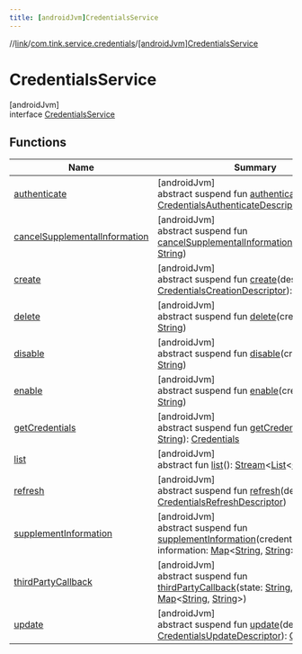 ```yaml
---
title: [androidJvm]CredentialsService
---
```

//[link](../../../index.html)/[com.tink.service.credentials](../index.html)/[[androidJvm]CredentialsService](index.html)



# CredentialsService



[androidJvm]\
interface [CredentialsService](index.html)



## Functions


| Name | Summary |
|---|---|
| [authenticate](authenticate.html) | [androidJvm]<br>abstract suspend fun [authenticate](authenticate.html)(descriptor: [CredentialsAuthenticateDescriptor](../[android-jvm]-credentials-authenticate-descriptor/index.html)) |
| [cancelSupplementalInformation](cancel-supplemental-information.html) | [androidJvm]<br>abstract suspend fun [cancelSupplementalInformation](cancel-supplemental-information.html)(credentialsId: [String](https://kotlinlang.org/api/latest/jvm/stdlib/kotlin/-string/index.html)) |
| [create](create.html) | [androidJvm]<br>abstract suspend fun [create](create.html)(descriptor: [CredentialsCreationDescriptor](../[android-jvm]-credentials-creation-descriptor/index.html)): [Credentials](../../com.tink.model.credentials/[android-jvm]-credentials/index.html) |
| [delete](delete.html) | [androidJvm]<br>abstract suspend fun [delete](delete.html)(credentialsId: [String](https://kotlinlang.org/api/latest/jvm/stdlib/kotlin/-string/index.html)) |
| [disable](disable.html) | [androidJvm]<br>abstract suspend fun [disable](disable.html)(credentialsId: [String](https://kotlinlang.org/api/latest/jvm/stdlib/kotlin/-string/index.html)) |
| [enable](enable.html) | [androidJvm]<br>abstract suspend fun [enable](enable.html)(credentialsId: [String](https://kotlinlang.org/api/latest/jvm/stdlib/kotlin/-string/index.html)) |
| [getCredentials](get-credentials.html) | [androidJvm]<br>abstract suspend fun [getCredentials](get-credentials.html)(id: [String](https://kotlinlang.org/api/latest/jvm/stdlib/kotlin/-string/index.html)): [Credentials](../../com.tink.model.credentials/[android-jvm]-credentials/index.html) |
| [list](list.html) | [androidJvm]<br>abstract fun [list](list.html)(): [Stream](../../com.tink.service.streaming.publisher/[android-jvm]-stream/index.html)&lt;[List](https://kotlinlang.org/api/latest/jvm/stdlib/kotlin.collections/-list/index.html)&lt;[Credentials](../../com.tink.model.credentials/[android-jvm]-credentials/index.html)&gt;&gt; |
| [refresh](refresh.html) | [androidJvm]<br>abstract suspend fun [refresh](refresh.html)(descriptor: [CredentialsRefreshDescriptor](../[android-jvm]-credentials-refresh-descriptor/index.html)) |
| [supplementInformation](supplement-information.html) | [androidJvm]<br>abstract suspend fun [supplementInformation](supplement-information.html)(credentialsId: [String](https://kotlinlang.org/api/latest/jvm/stdlib/kotlin/-string/index.html), information: [Map](https://kotlinlang.org/api/latest/jvm/stdlib/kotlin.collections/-map/index.html)&lt;[String](https://kotlinlang.org/api/latest/jvm/stdlib/kotlin/-string/index.html), [String](https://kotlinlang.org/api/latest/jvm/stdlib/kotlin/-string/index.html)&gt;) |
| [thirdPartyCallback](third-party-callback.html) | [androidJvm]<br>abstract suspend fun [thirdPartyCallback](third-party-callback.html)(state: [String](https://kotlinlang.org/api/latest/jvm/stdlib/kotlin/-string/index.html), parameters: [Map](https://kotlinlang.org/api/latest/jvm/stdlib/kotlin.collections/-map/index.html)&lt;[String](https://kotlinlang.org/api/latest/jvm/stdlib/kotlin/-string/index.html), [String](https://kotlinlang.org/api/latest/jvm/stdlib/kotlin/-string/index.html)&gt;) |
| [update](update.html) | [androidJvm]<br>abstract suspend fun [update](update.html)(descriptor: [CredentialsUpdateDescriptor](../[android-jvm]-credentials-update-descriptor/index.html)): [Credentials](../../com.tink.model.credentials/[android-jvm]-credentials/index.html) |

